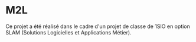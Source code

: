 # M2L
Ce projet a été réalisé dans le cadre d'un projet de classe de 1SIO en option SLAM (Solutions Logicielles et Applications Métier).
